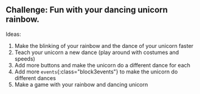 ## Challenge: Fun with your dancing unicorn rainbow.

Ideas:
1. Make the blinking of your rainbow and the dance of your unicorn faster
1. Teach your unicorn a new dance (play around with costumes and speeds)
1. Add more buttons and make the unicorn do a different dance for each
1. Add more `events`{:class="block3events"} to make the unicorn do different dances
1. Make a game with your rainbow and dancing unicorn


